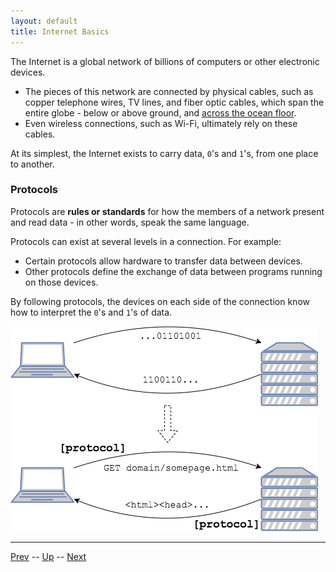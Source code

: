 ```yaml
---
layout: default
title: Internet Basics
---
```


The Internet is a global network of billions of computers or other electronic devices.
* The pieces of this network are connected by physical cables, such as copper telephone wires, TV lines, and fiber optic cables, which span the entire globe - below or above ground, and [across the ocean floor](https://www.submarinecablemap.com/).
* Even wireless connections, such as Wi-Fi, ultimately rely on these cables.

At its simplest, the Internet exists to carry data, `0`'s and `1`'s, from one place to another.


### Protocols

Protocols are **rules or standards** for how the members of a network present and read data - in other words, speak the same language.

Protocols can exist at several levels in a connection. For example:
* Certain protocols allow hardware to transfer data between devices.
* Other protocols define the exchange of data between programs running on those devices.

By following protocols, the devices on each side of the connection know how to interpret the `0`'s and `1`'s of data.


![Protocols translate data](images/internetBasics.png)

<hr>

[Prev](README.md) -- [Up](README.md) -- [Next](clients-and-servers.md)

